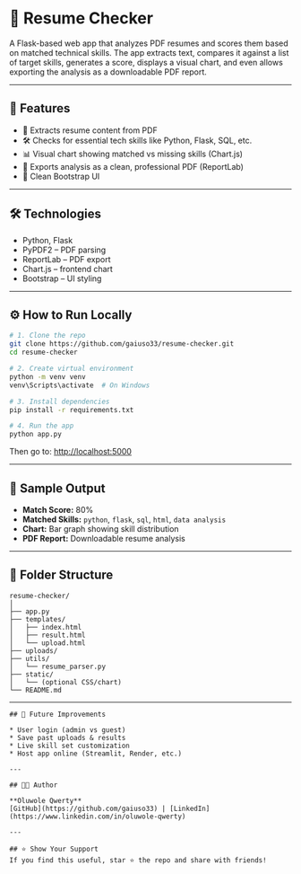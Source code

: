 # 📄 Resume Checker

A Flask-based web app that analyzes PDF resumes and scores them based on matched technical skills. The app extracts text, compares it against a list of target skills, generates a score, displays a visual chart, and even allows exporting the analysis as a downloadable PDF report.

---

## 🚀 Features

- 🧠 Extracts resume content from PDF
- 🛠️ Checks for essential tech skills like Python, Flask, SQL, etc.
- 📊 Visual chart showing matched vs missing skills (Chart.js)
- 🧾 Exports analysis as a clean, professional PDF (ReportLab)
- 🎨 Clean Bootstrap UI

---

## 🛠️ Technologies

- Python, Flask
- PyPDF2 – PDF parsing
- ReportLab – PDF export
- Chart.js – frontend chart
- Bootstrap – UI styling

---

## ⚙️ How to Run Locally

```bash
# 1. Clone the repo
git clone https://github.com/gaiuso33/resume-checker.git
cd resume-checker

# 2. Create virtual environment
python -m venv venv
venv\Scripts\activate  # On Windows

# 3. Install dependencies
pip install -r requirements.txt

# 4. Run the app
python app.py
````

Then go to: [http://localhost:5000](http://localhost:5000)

---

## 📸 Sample Output

* **Match Score:** 80%
* **Matched Skills:** `python`, `flask`, `sql`, `html`, `data analysis`
* **Chart:** Bar graph showing skill distribution
* **PDF Report:** Downloadable resume analysis

---

## 📁 Folder Structure

```
resume-checker/
│
├── app.py
├── templates/
│   ├── index.html
│   ├── result.html
│   └── upload.html
├── uploads/
├── utils/
│   └── resume_parser.py
├── static/
│   └── (optional CSS/chart)
└── README.md
```

---
```
## 📌 Future Improvements

* User login (admin vs guest)
* Save past uploads & results
* Live skill set customization
* Host app online (Streamlit, Render, etc.)

---

## 👨‍💻 Author

**Oluwole Qwerty**
[GitHub](https://github.com/gaiuso33) | [LinkedIn](https://www.linkedin.com/in/oluwole-qwerty)

---

## ⭐️ Show Your Support
If you find this useful, star ⭐ the repo and share with friends!

